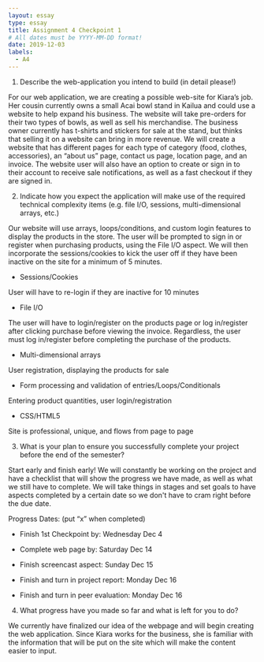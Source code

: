 ```yaml
---
layout: essay
type: essay
title: Assignment 4 Checkpoint 1
# All dates must be YYYY-MM-DD format!
date: 2019-12-03
labels:
  - A4
--- 
```

1. Describe the web-application you intend to build (in detail please!)

For our web application, we are creating a possible web-site for Kiara’s job. Her cousin currently owns a small Acai bowl stand in Kailua and could use a website to help expand his business. The website will take pre-orders for their two types of bowls, as well as sell his merchandise. The business owner currently has t-shirts and stickers for sale at the stand, but thinks that selling it on a website can bring in more revenue. We will create a website that has different pages for each type of category (food, clothes, accessories), an “about us” page, contact us page, location page, and an invoice. The website user will also have an option to create or sign in to their account to receive sale notifications, as well as a fast checkout if they are signed in. 

2. Indicate how you expect the application will make use of the required technical complexity items (e.g. file I/O, sessions, multi-dimensional arrays, etc.)

Our website will use arrays, loops/conditions, and custom login features to display the products in the store. The user will be prompted to sign in or register when purchasing products, using the File I/O aspect. We will then incorporate the sessions/cookies to kick the user off if they have been inactive on the site for a minimum of 5 minutes. 

- Sessions/Cookies

User will have to re-login if they are inactive for 10 minutes

- File I/O

The user will have to login/register on the products page or log in/register after clicking purchase before viewing the invoice.  Regardless, the user must log in/register before completing the purchase of the products.

- Multi-dimensional arrays

User registration, displaying the products for sale

- Form processing and validation of entries/Loops/Conditionals

Entering product quantities, user login/registration

- CSS/HTML5

Site is professional, unique, and flows from page to page 

3. What is your plan to ensure you successfully complete your project before the end of the semester?

Start early and finish early! We will constantly be working on the project and have a checklist that will show the progress we have made, as well as what we still have to complete. We will take things in stages and set goals to have aspects completed by a certain date so we don't have to cram right before the due date. 
	
Progress Dates: (put “x” when completed)

- Finish 1st  Checkpoint by: Wednesday Dec 4

- Complete web page by: Saturday Dec 14 

- Finish screencast aspect: Sunday Dec 15  

- Finish and turn in project report: Monday Dec 16

- Finish and turn in peer evaluation: Monday Dec 16 
 
4. What progress have you made so far and what is left for you to do?

We currently have finalized our idea of the webpage and will begin creating the web application. Since Kiara works for the business, she is familiar with the information that will be put on the site which will make the content easier to input. 
 

